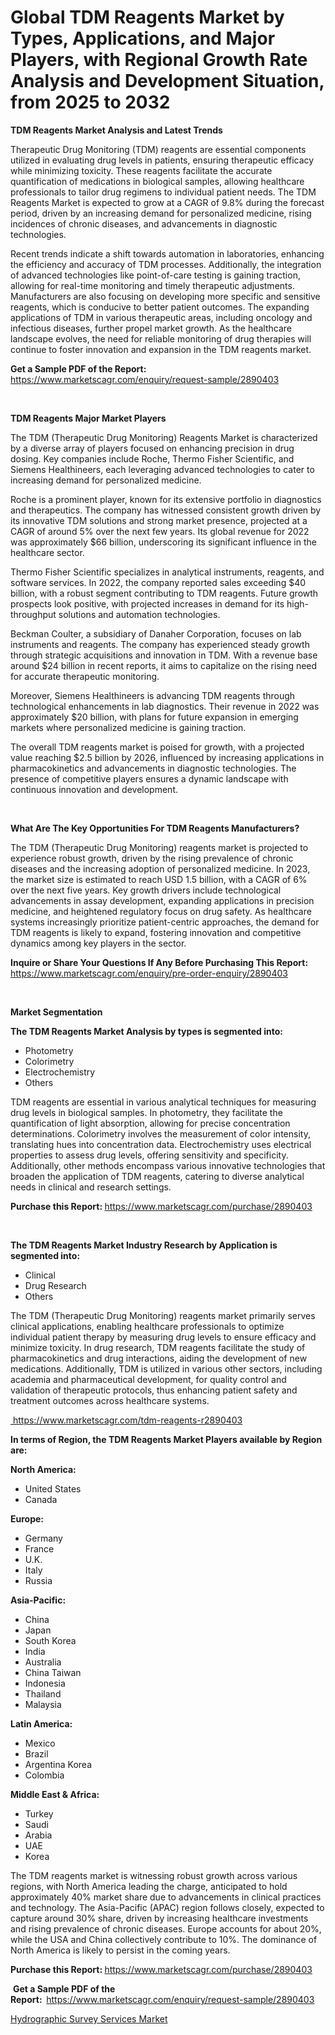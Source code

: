 <p><h1>Global TDM Reagents Market by Types, Applications, and Major Players, with Regional Growth Rate Analysis and Development Situation, from 2025 to 2032</h1></p><p><strong>TDM Reagents Market Analysis and Latest Trends</strong></p>
<p><p>Therapeutic Drug Monitoring (TDM) reagents are essential components utilized in evaluating drug levels in patients, ensuring therapeutic efficacy while minimizing toxicity. These reagents facilitate the accurate quantification of medications in biological samples, allowing healthcare professionals to tailor drug regimens to individual patient needs. The TDM Reagents Market is expected to grow at a CAGR of 9.8% during the forecast period, driven by an increasing demand for personalized medicine, rising incidences of chronic diseases, and advancements in diagnostic technologies. </p><p>Recent trends indicate a shift towards automation in laboratories, enhancing the efficiency and accuracy of TDM processes. Additionally, the integration of advanced technologies like point-of-care testing is gaining traction, allowing for real-time monitoring and timely therapeutic adjustments. Manufacturers are also focusing on developing more specific and sensitive reagents, which is conducive to better patient outcomes. The expanding applications of TDM in various therapeutic areas, including oncology and infectious diseases, further propel market growth. As the healthcare landscape evolves, the need for reliable monitoring of drug therapies will continue to foster innovation and expansion in the TDM reagents market.</p></p>
<p><strong>Get a Sample PDF of the Report:&nbsp;</strong> <a href="https://www.marketscagr.com/enquiry/request-sample/2890403?utm_campaign=3122&utm_medium=2&utm_source=Github&utm_content=ia&utm_term=14032025&utm_id=tdm-reagents">https://www.marketscagr.com/enquiry/request-sample/2890403</a></p>
<p>&nbsp;</p>
<p><strong>TDM Reagents Major Market Players</strong></p>
<p><p>The TDM (Therapeutic Drug Monitoring) Reagents Market is characterized by a diverse array of players focused on enhancing precision in drug dosing. Key companies include Roche, Thermo Fisher Scientific, and Siemens Healthineers, each leveraging advanced technologies to cater to increasing demand for personalized medicine.</p><p>Roche is a prominent player, known for its extensive portfolio in diagnostics and therapeutics. The company has witnessed consistent growth driven by its innovative TDM solutions and strong market presence, projected at a CAGR of around 5% over the next few years. Its global revenue for 2022 was approximately $66 billion, underscoring its significant influence in the healthcare sector.</p><p>Thermo Fisher Scientific specializes in analytical instruments, reagents, and software services. In 2022, the company reported sales exceeding $40 billion, with a robust segment contributing to TDM reagents. Future growth prospects look positive, with projected increases in demand for its high-throughput solutions and automation technologies.</p><p>Beckman Coulter, a subsidiary of Danaher Corporation, focuses on lab instruments and reagents. The company has experienced steady growth through strategic acquisitions and innovation in TDM. With a revenue base around $24 billion in recent reports, it aims to capitalize on the rising need for accurate therapeutic monitoring.</p><p>Moreover, Siemens Healthineers is advancing TDM reagents through technological enhancements in lab diagnostics. Their revenue in 2022 was approximately $20 billion, with plans for future expansion in emerging markets where personalized medicine is gaining traction.</p><p>The overall TDM reagents market is poised for growth, with a projected value reaching $2.5 billion by 2026, influenced by increasing applications in pharmacokinetics and advancements in diagnostic technologies. The presence of competitive players ensures a dynamic landscape with continuous innovation and development.</p></p>
<p>&nbsp;</p>
<p><strong>What Are The Key Opportunities For TDM Reagents Manufacturers?</strong></p>
<p><p>The TDM (Therapeutic Drug Monitoring) reagents market is projected to experience robust growth, driven by the rising prevalence of chronic diseases and the increasing adoption of personalized medicine. In 2023, the market size is estimated to reach USD 1.5 billion, with a CAGR of 6% over the next five years. Key growth drivers include technological advancements in assay development, expanding applications in precision medicine, and heightened regulatory focus on drug safety. As healthcare systems increasingly prioritize patient-centric approaches, the demand for TDM reagents is likely to expand, fostering innovation and competitive dynamics among key players in the sector.</p></p>
<p><strong>Inquire or Share Your Questions If Any Before Purchasing This Report:</strong> <a href="https://www.marketscagr.com/enquiry/pre-order-enquiry/2890403?utm_campaign=3122&utm_medium=2&utm_source=Github&utm_content=ia&utm_term=14032025&utm_id=tdm-reagents">https://www.marketscagr.com/enquiry/pre-order-enquiry/2890403</a></p>
<p>&nbsp;</p>
<p><strong>Market Segmentation</strong></p>
<p><strong>The TDM Reagents Market Analysis by types is segmented into:</strong></p>
<p><ul><li>Photometry</li><li>Colorimetry</li><li>Electrochemistry</li><li>Others</li></ul></p>
<p><p>TDM reagents are essential in various analytical techniques for measuring drug levels in biological samples. In photometry, they facilitate the quantification of light absorption, allowing for precise concentration determinations. Colorimetry involves the measurement of color intensity, translating hues into concentration data. Electrochemistry uses electrical properties to assess drug levels, offering sensitivity and specificity. Additionally, other methods encompass various innovative technologies that broaden the application of TDM reagents, catering to diverse analytical needs in clinical and research settings.</p></p>
<p><strong>Purchase this Report:&nbsp;</strong><a href="https://www.marketscagr.com/purchase/2890403?utm_campaign=3122&utm_medium=2&utm_source=Github&utm_content=ia&utm_term=14032025&utm_id=tdm-reagents">https://www.marketscagr.com/purchase/2890403</a></p>
<p>&nbsp;</p>
<p><strong>The TDM Reagents Market Industry Research by Application is segmented into:</strong></p>
<p><ul><li>Clinical</li><li>Drug Research</li><li>Others</li></ul></p>
<p><p>The TDM (Therapeutic Drug Monitoring) reagents market primarily serves clinical applications, enabling healthcare professionals to optimize individual patient therapy by measuring drug levels to ensure efficacy and minimize toxicity. In drug research, TDM reagents facilitate the study of pharmacokinetics and drug interactions, aiding the development of new medications. Additionally, TDM is utilized in various other sectors, including academia and pharmaceutical development, for quality control and validation of therapeutic protocols, thus enhancing patient safety and treatment outcomes across healthcare systems.</p></p>
<p><a href="https://www.marketscagr.com/tdm-reagents-r2890403?utm_campaign=3122&utm_medium=2&utm_source=Github&utm_content=ia&utm_term=14032025&utm_id=tdm-reagents">&nbsp;https://www.marketscagr.com/tdm-reagents-r2890403</a></p>
<p><strong>In terms of Region, the TDM Reagents Market Players available by Region are:</strong></p>
<p>
    <p> <strong> North America: </strong>
        <ul>
            <li>United States</li>
            <li>Canada</li>
        </ul>
        </p> 
    <p> <strong> Europe: </strong>
        <ul>
            <li>Germany</li>
            <li>France</li>
            <li>U.K.</li>
            <li>Italy</li>
            <li>Russia</li>
        </ul>
        </p> 
    <p> <strong> Asia-Pacific: </strong>
        <ul>
            <li>China</li>
            <li>Japan</li>
            <li>South Korea</li>
            <li>India</li>
            <li>Australia</li>
            <li>China Taiwan</li>
            <li>Indonesia</li>
            <li>Thailand</li>
            <li>Malaysia</li>
        </ul>
        </p> 
    <p> <strong> Latin America: </strong>
        <ul>
            <li>Mexico</li>
            <li>Brazil</li>
            <li>Argentina Korea</li>
            <li>Colombia</li>
        </ul>
        </p> 
    <p> <strong> Middle East & Africa: </strong>
        <ul>
            <li>Turkey</li>
            <li>Saudi</li>
            <li>Arabia</li>
            <li>UAE</li>
            <li>Korea</li>
        </ul>
    </p>
    </p>
<p><p>The TDM reagents market is witnessing robust growth across various regions, with North America leading the charge, anticipated to hold approximately 40% market share due to advancements in clinical practices and technology. The Asia-Pacific (APAC) region follows closely, expected to capture around 30% share, driven by increasing healthcare investments and rising prevalence of chronic diseases. Europe accounts for about 20%, while the USA and China collectively contribute to 10%. The dominance of North America is likely to persist in the coming years.</p></p>
<p><strong>Purchase this Report: </strong><a href="https://www.marketscagr.com/purchase/2890403?utm_campaign=3122&utm_medium=2&utm_source=Github&utm_content=ia&utm_term=14032025&utm_id=tdm-reagents">https://www.marketscagr.com/purchase/2890403</a></p>
<p>&nbsp;<strong>Get a Sample PDF of the Report:&nbsp;&nbsp;</strong><a href="https://www.marketscagr.com/enquiry/request-sample/2890403?utm_campaign=3122&utm_medium=2&utm_source=Github&utm_content=ia&utm_term=14032025&utm_id=tdm-reagents">https://www.marketscagr.com/enquiry/request-sample/2890403</a></p>
<p><strong></strong></p>
<p><p><a href="https://github.com/supicweg/Market-Research-Report-List-1/blob/main/hydrographic-survey-services-market.md?utm_campaign=3122&utm_medium=2&utm_source=Github&utm_content=ia&utm_term=14032025&utm_id=tdm-reagents">Hydrographic Survey Services Market</a></p></p>